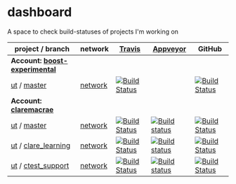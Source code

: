 <a id="top"></a>
# dashboard
A space to check build-statuses of projects I'm working on

| project / branch | network | [Travis](https://travis-ci.com/claremacrae/) | [Appveyor](https://ci.appveyor.com/projects) | GitHub |
|  --- | --- | --- | --- | --- |
| **Account: [boost-experimental](https://github.com/boost-experimental?tab=repositories)** |
| [ut](https://github.com/boost-experimental/ut/) / [master](https://github.com/boost-experimental/ut/commits/master) | [network](https://github.com/boost-experimental/ut/network) | <a href="https://travis-ci.org/boost-experimental/ut/branches" target="_blank">![Build Status](https://api.travis-ci.org/boost-experimental/ut.svg?branch=master)</a> | ` ` | <a href="https://github.com/boost-experimental/ut/actions?query=branch%3Amaster" target="_blank">![Build Status](https://github.com/boost-experimental/ut/workflows/build/badge.svg?branch=master)</a> |
| **Account: [claremacrae](https://github.com/claremacrae?tab=repositories)** |
| [ut](https://github.com/claremacrae/ut/) / [master](https://github.com/claremacrae/ut/commits/master) | [network](https://github.com/claremacrae/ut/network) | <a href="https://travis-ci.com/claremacrae/ut/branches" target="_blank">![Build Status](https://travis-ci.com/claremacrae/ut.svg?branch=master)</a> | <a href="https://ci.appveyor.com/project/claremacrae/ut/branch/master" target="_blank">![Build status](https://ci.appveyor.com/api/projects/status/ab4jv9x8kveev0n4/branch/master?svg=true)</a> | <a href="https://github.com/claremacrae/ut/actions?query=branch%3Amaster" target="_blank">![Build Status](https://github.com/claremacrae/ut/workflows/build/badge.svg?branch=master)</a> |
| [ut](https://github.com/claremacrae/ut/) / [clare_learning](https://github.com/claremacrae/ut/commits/clare_learning) | [network](https://github.com/claremacrae/ut/network) | <a href="https://travis-ci.com/claremacrae/ut/branches" target="_blank">![Build Status](https://travis-ci.com/claremacrae/ut.svg?branch=clare_learning)</a> | <a href="https://ci.appveyor.com/project/claremacrae/ut/branch/clare_learning" target="_blank">![Build status](https://ci.appveyor.com/api/projects/status/ab4jv9x8kveev0n4/branch/clare_learning?svg=true)</a> | <a href="https://github.com/claremacrae/ut/actions?query=branch%3Aclare_learning" target="_blank">![Build Status](https://github.com/claremacrae/ut/workflows/build/badge.svg?branch=clare_learning)</a> |
| [ut](https://github.com/claremacrae/ut/) / [ctest_support](https://github.com/claremacrae/ut/commits/ctest_support) | [network](https://github.com/claremacrae/ut/network) | <a href="https://travis-ci.com/claremacrae/ut/branches" target="_blank">![Build Status](https://travis-ci.com/claremacrae/ut.svg?branch=ctest_support)</a> | <a href="https://ci.appveyor.com/project/claremacrae/ut/branch/ctest_support" target="_blank">![Build status](https://ci.appveyor.com/api/projects/status/ab4jv9x8kveev0n4/branch/ctest_support?svg=true)</a> | <a href="https://github.com/claremacrae/ut/actions?query=branch%3Actest_support" target="_blank">![Build Status](https://github.com/claremacrae/ut/workflows/build/badge.svg?branch=ctest_support)</a> |
